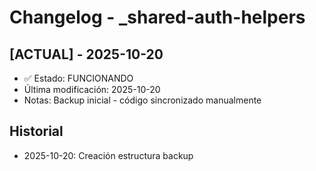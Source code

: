 # Changelog - _shared-auth-helpers

## [ACTUAL] - 2025-10-20
- ✅ Estado: FUNCIONANDO
- Última modificación: 2025-10-20
- Notas: Backup inicial - código sincronizado manualmente

## Historial
- 2025-10-20: Creación estructura backup
